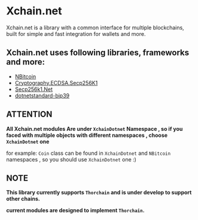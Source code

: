 # Xchain.net
Xchain.net is a library with a common interface for multiple blockchains, built for simple and fast integration for wallets and more.


## Xchain.net uses following libraries, frameworks and more:

- [NBitcoin](https://github.com/MetacoSA/NBitcoin)
- [Cryptography.ECDSA.Secp256K1](https://github.com/Chainers/Cryptography.ECDSA)
- [Secp256k1.Net](https://github.com/MeadowSuite/Secp256k1.Net)
- [dotnetstandard-bip39](https://github.com/elucidsoft/dotnetstandard-bip39)

## ATTENTION
**All Xchain.net modules Are under `XchainDotnet` Namespace , so if you faced with multiple objects with different namespaces , choose `XchainDotnet` one**

for example: `Coin` class can be found in `XchainDotnet` and `NBitcoin` namespaces , so you should use `XchainDotnet` one :)

## NOTE
**This library currently supports `Thorchain` and is under develop to support other chains.**

**current modules are designed to implement `Thorchain`.**
